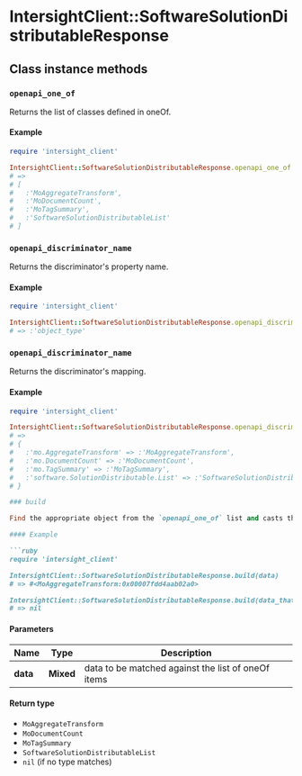 # IntersightClient::SoftwareSolutionDistributableResponse

## Class instance methods

### `openapi_one_of`

Returns the list of classes defined in oneOf.

#### Example

```ruby
require 'intersight_client'

IntersightClient::SoftwareSolutionDistributableResponse.openapi_one_of
# =>
# [
#   :'MoAggregateTransform',
#   :'MoDocumentCount',
#   :'MoTagSummary',
#   :'SoftwareSolutionDistributableList'
# ]
```

### `openapi_discriminator_name`

Returns the discriminator's property name.

#### Example

```ruby
require 'intersight_client'

IntersightClient::SoftwareSolutionDistributableResponse.openapi_discriminator_name
# => :'object_type'
```

### `openapi_discriminator_name`

Returns the discriminator's mapping.

#### Example

```ruby
require 'intersight_client'

IntersightClient::SoftwareSolutionDistributableResponse.openapi_discriminator_mapping
# =>
# {
#   :'mo.AggregateTransform' => :'MoAggregateTransform',
#   :'mo.DocumentCount' => :'MoDocumentCount',
#   :'mo.TagSummary' => :'MoTagSummary',
#   :'software.SolutionDistributable.List' => :'SoftwareSolutionDistributableList'
# }

### build

Find the appropriate object from the `openapi_one_of` list and casts the data into it.

#### Example

```ruby
require 'intersight_client'

IntersightClient::SoftwareSolutionDistributableResponse.build(data)
# => #<MoAggregateTransform:0x00007fdd4aab02a0>

IntersightClient::SoftwareSolutionDistributableResponse.build(data_that_doesnt_match)
# => nil
```

#### Parameters

| Name | Type | Description |
| ---- | ---- | ----------- |
| **data** | **Mixed** | data to be matched against the list of oneOf items |

#### Return type

- `MoAggregateTransform`
- `MoDocumentCount`
- `MoTagSummary`
- `SoftwareSolutionDistributableList`
- `nil` (if no type matches)

